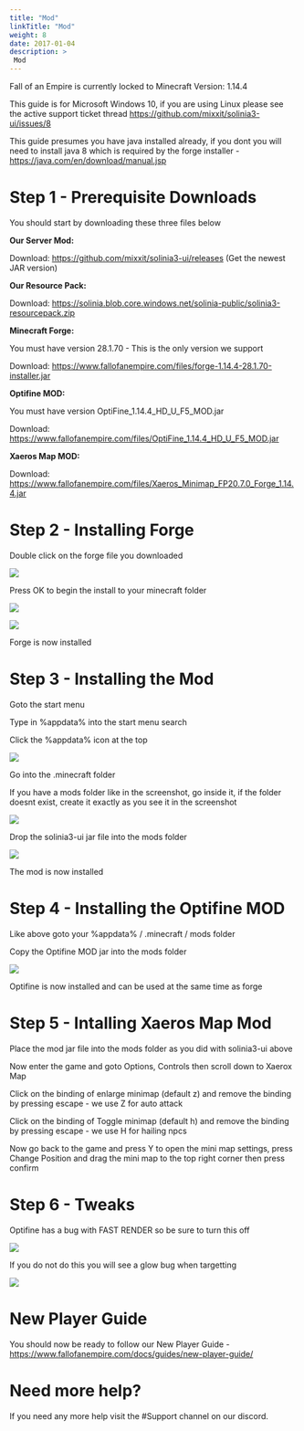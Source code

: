 ```yaml
---
title: "Mod"
linkTitle: "Mod"
weight: 8
date: 2017-01-04
description: >
 Mod
---
```


Fall of an Empire is currently locked to Minecraft Version: 1.14.4

This guide is for Microsoft Windows 10, if you are using Linux please see the active support ticket thread https://github.com/mixxit/solinia3-ui/issues/8

This guide presumes you have java installed already, if you dont you will need to install java 8 which is required by the forge installer - https://java.com/en/download/manual.jsp

# Step 1 - Prerequisite Downloads

You should start by downloading these three files below

**Our Server Mod:**

Download: https://github.com/mixxit/solinia3-ui/releases (Get the newest JAR version)

**Our Resource Pack:**

Download: https://solinia.blob.core.windows.net/solinia-public/solinia3-resourcepack.zip

**Minecraft Forge:**

You must have version 28.1.70 - This is the only version we support

Download: https://www.fallofanempire.com/files/forge-1.14.4-28.1.70-installer.jar

**Optifine MOD:**

You must have version OptiFine_1.14.4_HD_U_F5_MOD.jar

Download: https://www.fallofanempire.com/files/OptiFine_1.14.4_HD_U_F5_MOD.jar

**Xaeros Map MOD:**

Download: https://www.fallofanempire.com/files/Xaeros_Minimap_FP20.7.0_Forge_1.14.4.jar

# Step 2 - Installing Forge

Double click on the forge file you downloaded

![](https://fallofanempire.com/img/install/forgeinstaller1.png)

Press OK to begin the install to your minecraft folder

![](https://fallofanempire.com/img/install/forgeinstaller2.png)

![](https://fallofanempire.com/img/install/forgeinstaller3.png)

Forge is now installed

# Step 3 - Installing the Mod

Goto the start menu 

Type in %appdata% into the start menu search

Click the %appdata% icon at the top

![](https://fallofanempire.com/img/install/appdata.png)

Go into the .minecraft folder

If you have a mods folder like in the screenshot, go inside it, if the folder doesnt exist, create it exactly as you see it in the screenshot

![](https://fallofanempire.com/img/install/minecraftfolder.png)

Drop the solinia3-ui jar file into the mods folder

![](https://fallofanempire.com/img/install/modsfolder.png)

The mod is now installed

# Step 4 - Installing the Optifine MOD

Like above goto your %appdata% / .minecraft / mods folder

Copy the Optifine MOD jar into the mods folder

![](https://fallofanempire.com/img/install/mods.png)


Optifine is now installed and can be used at the same time as forge

# Step 5 - Intalling Xaeros Map Mod

Place the mod jar file into the mods folder as you did with solinia3-ui above

Now enter the game and goto Options, Controls then scroll down to Xaerox Map 

Click on the binding of enlarge minimap (default z) and remove the binding by pressing escape - we use Z for auto attack

Click on the binding of Toggle minimap (default h) and remove the binding by pressing escape - we use H for hailing npcs

Now go back to the game and press Y to open the mini map settings, press Change Position and drag the mini map to the top right corner then press confirm

# Step 6 - Tweaks

Optifine has a bug with FAST RENDER so be sure to turn this off

![](https://fallofanempire.com/img/fastrender.png)

If you do not do this you will see a glow bug when targetting

![](https://fallofanempire.com/img/whitecar.png)

# New Player Guide

You should now be ready to follow our New Player Guide - https://www.fallofanempire.com/docs/guides/new-player-guide/

# Need more help?

If you need any more help visit the #Support channel on our discord.
